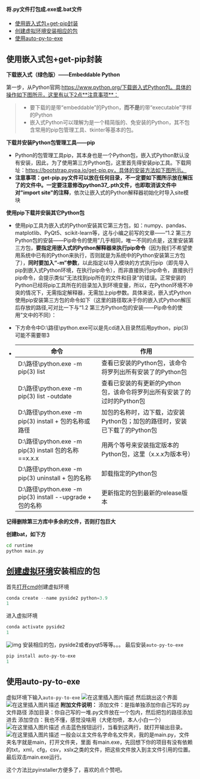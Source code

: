 #### 将.py文件打包成.exe或.bat文件

- [使用嵌入式包+get-pip封装](https://blog.csdn.net/ScienceRui/article/details/103612099)
- [创建虚拟环境安装相应的包](https://blog.csdn.net/jpython0/article/details/127912468#_1)
- [使用auto-py-to-exe](https://blog.csdn.net/jpython0/article/details/127912468#autopytoexe_19)

## 使用嵌入式包+get-pip封装

**下载嵌入式（绿色版）——Embeddable Python**

第一步，从Python官网:https://www.python.org/下载嵌入式Python包。具体的操作如下图所示，这里有以下2点**注意事项**：

> - 要下载的是带“embeddable”的Python，**而不是**的带“executable”字样的Python
> - 嵌入式Python可以理解为是一个精简版的、免安装的Python，其不包含常用的pip包管理工具、tkinter等基本的包。

**下载并安装Python包管理工具——pip**

- Python的包管理工具pip，其本身也是一个Python包，嵌入式Python默认没有安装，因此，为了使用第三方Python包，这里首先得安装pip工具。下载网址：https://bootstrap.pypa.io/get-pip.py，具体的安装方法如下图所示。
- **注意事项：**get-pip.py文件可以放在任何目录，不一定要如下图所示放在解压了的文件中。一定要注意修改python37_.pth文件，也即取**消该文件中对"import site"的注释**，依次让嵌入式的Python解释器初始化时导入site模块

**使用pip下载并安装其它Python包**

- 使用pip工具为嵌入式的Python安装其它第三方包，如：numpy、pandas、matplotlib、PyQt5、scikit-learn等，这与小编之前写的文章——“1.2 第三方Python包的安装——Pip命令的使用”几乎相同，唯一不同的点是，这里安装第三方包，**要指定用嵌入式的Python解释器来执行pip命令**（因为我们不希望使用系统中已有的Python来执行，否则就是为系统中的Python安装第三方包了），**同时要加入“-m”参数**，以此指定以导入模块的方式执行pip（即先导入pip到嵌入式Python环境，在执行pip命令），而非直接执行pip命令，直接执行pip命令，会提示类似“无法找到pip所在的文件和目录”的错误。正常安装的Python已经将pip工具所在的目录加入到环境变量，所以，在Python环境不冲突的情况下，无需指定解释器，无需加上pip参数。具体来说，嵌入式Python使用pip安装第三方包的命令如下（这里的路径取决于你的嵌入式Python解压后存放的路径,可对比一下与“1.2 第三方Python包的安装——Pip命令的使用”文中的不同）：

- 下方命令中D:\路径\python.exe可以是先cd进入目录然后用python，pip(3) 可能不需要带3

- | 命令                                                      | 作用                                                         |
  | --------------------------------------------------------- | ------------------------------------------------------------ |
  | D:\路径\python.exe -m pip(3) list                         | 查看已安装的Python包，该命令将罗列出所有安装了的Python包     |
  | D:\路径\python.exe -m pip(3) list -outdate                | 查看已安装的有更新的Python包，该命令将罗列出所有安装了的过时的Python包 |
  | D:\路径\python.exe -m pip(3) install + 包的名称或路径     | 加包的名称时，边下载，边安装Python包；加包的路径时，安装已下载了的Python包 |
  | D:\路径\python.exe -m pip(3) install 包的名称==x.x.x      | 用两个等号来安装指定版本的Python包，这里（x.x.x为版本号）    |
  | D:\路径\python.exe -m pip(3) uninstall + 包的名称         | 卸载指定的Python包                                           |
  | D:\路径\python.exe -m pip(3) install --upgrade + 包的名称 | 更新指定的包到最新的release版本                              |

**记得删除第三方库中多余的文件，否则打包巨大**

**创建bat，如下方**

```bat
cd runtime
python main.py
```



## [创建虚拟环境](https://so.csdn.net/so/search?q=创建虚拟环境&spm=1001.2101.3001.7020)安装相应的包

首先[打开cmd](https://so.csdn.net/so/search?q=打开cmd&spm=1001.2101.3001.7020)创建虚拟环境

```powershell
conda create --name pyside2 python=3.9
1
```

进入虚拟环境

```powershell
conda activate pyside2
1
```

![img](https://img-blog.csdnimg.cn/372ae6941c6045ac8f16650efb79ee1d.png)
安装相应的包，pyside2或者pyqt5等等。。。
最后安装`auto-py-to-exe`

```powershell
pip install auto-py-to-exe
1
```

## 使用auto-py-to-exe

虚拟环境下输入`auto-py-to-exe`
![在这里插入图片描述](https://img-blog.csdnimg.cn/0f2405ae893d4b5fb12140d78496603b.png)
然后跳出这个界面
![在这里插入图片描述](https://img-blog.csdnimg.cn/d17e43af42aa494f822d063dd64f9b9a.png)
**附加文件说明：**
添加文件：是指单独添加你自己写的.py文件路径
添加目录：你自己写的一堆.py文件放在一个包内，然后把包的路径添加进去
添加空白：我也不懂，感觉没啥用（大佬勿喷，本人小白一个）
![在这里插入图片描述](https://img-blog.csdnimg.cn/295f96593a344b7e8525e29dfcdad754.png)
点击蓝色按钮运行，当看到这两行，就打开输出目录。
![在这里插入图片描述](https://img-blog.csdnimg.cn/68dfe9da9f6c4b82a4e517afb0a0a821.png)
一般会以主文件名字命名文件夹，我的是main.py，文件夹名字就是main，打开文件夹，里面 有main.exe，先回想下你的项目有没有依赖的txt，xml，cfg，csv，xslx之类的文件，把这些文件放入到主文件引用的位置。最后双击main.exe运行。

这个方法比pyinstaller方便多了，喜欢的点个赞吧。

